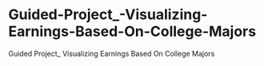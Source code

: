 # Guided-Project_-Visualizing-Earnings-Based-On-College-Majors
Guided Project_ Visualizing Earnings Based On College Majors
